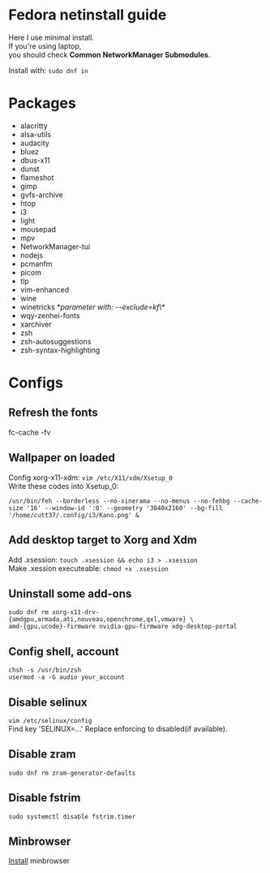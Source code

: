 # Fedora netinstall guide

Here I use minimal install.<br>
If you're using laptop,<br>
you should check **Common NetworkManager Submodules**.

Install with: `sudo dnf in`

# Packages

- alacritty
- alsa-utils
- audacity
- bluez
- dbus-x11
- dunst
- flameshot
- gimp
- gvfs-archive
- htop
- i3
- light
- mousepad
- mpv
- NetworkManager-tui
- nodejs
- pcmanfm
- picom
- tlp
- vim-enhanced
- wine
- winetricks \**parameter with: --exclude=kf\\\**
- wqy-zenhei-fonts
- xarchiver
- zsh
- zsh-autosuggestions
- zsh-syntax-highlighting

# Configs

## Refresh the fonts
fc-cache -fv

## Wallpaper on loaded
Config xorg-x11-xdm: `vim /etc/X11/xdm/Xsetup_0`<br>
Write these codes into Xsetup\_0:<br>
```shell
/usr/bin/feh --borderless --no-xinerama --no-menus --no-fehbg --cache-size '16' --window-id ':0' --geometry '3840x2160' --bg-fill '/home/cutt37/.config/i3/Kano.png' &
```

## Add desktop target to Xorg and Xdm
Add .xsession: `touch .xsession && echo i3 > .xsession`<br>
Make .xession executeable: `chmod +x .xsession`

## Uninstall some add-ons
```shell
sudo dnf rm xorg-x11-drv-{amdgpu,armada,ati,nouveau,openchrome,qxl,vmware} \
amd-{gpu,ucode}-firmware nvidia-gpu-firmware xdg-desktop-portal
```
## Config shell, account
```shell
chsh -s /usr/bin/zsh
usermod -a -G audio your_account
```

## Disable selinux
`vim /etc/selinux/config`<br>
Find key 'SELINUX=...'
Replace enforcing to disabled(if available).

## Disable zram
`sudo dnf rm zram-generator-defaults`

## Disable fstrim
`sudo systemctl disable fstrim.timer`

## Minbrowser
[Install](https://minbrowser.org/) minbrowser
